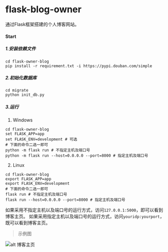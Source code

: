 # flask-blog-owner
通过Flask框架搭建的个人博客网站。

#### Start
##### 1.安装依赖文件
```shell script
cd flask-owner-blog
pip install -r requirement.txt -i https://pypi.douban.com/simple
```
##### 2.初始化数据库
```shell script
cd migrate
python init_db.py
```
##### 3.运行
1. Windows
```shell script
cd flask-owner-blog
set FLASK_APP=app
set FLASK_ENV=development # 可选
# 下面的命令二选一即可
python -m flask run # 不指定主机及端口号
python -m flask run --host=0.0.0.0 --port=8000 # 指定主机及端口号
```
2. Linux
```shell script
cd flask-owner-blog
export FLASK_APP=app
export FLASK_ENV=development 
# 下面的命令二选一即可
flask run # 不指定主机及端口号
flask run --host=0.0.0.0 --port=8000 # 指定主机及端口号
```
如果采用不指定主机以及端口号的运行方式，访问`127.0.0.1:5000`，即可以看到博客主页。
如果采用指定主机以及端口号的运行方式，访问`youridp:yourport`，既可以看到博客主页。

> 示例图

![alt 博客主页](https://github.com/weijiang1994/flask-owner-blog/screenshot/pageHome.jpg)
